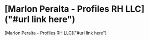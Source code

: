 # [Marlon Peralta - Profiles RH LLC]("#url link here")

[Marlon Peralta - Profiles RH LLC]("#url link here")


